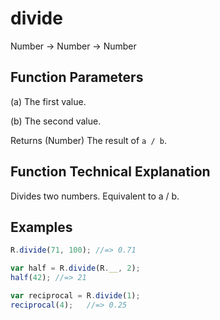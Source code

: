 # divide

Number → Number → Number

## Function Parameters

(a)
The first value.

(b)
The second value.

Returns (Number) The result of `a / b`.

## Function Technical Explanation

Divides two numbers. Equivalent to a / b.

## Examples
```javascript
R.divide(71, 100); //=> 0.71

var half = R.divide(R.__, 2);
half(42); //=> 21

var reciprocal = R.divide(1);
reciprocal(4);   //=> 0.25
```
